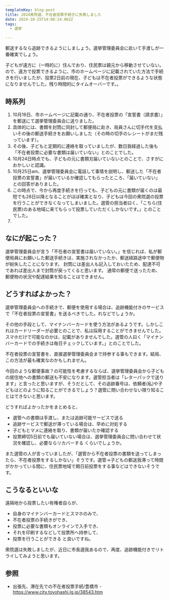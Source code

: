 ```yaml
---
templateKey: blog-post
title: 2024衆院選、不在者投票手続きに失敗しました
date: 2024-10-25T14:08:24.062Z
tags:
  - 選挙

---
```

郵送するなら追跡できるようにしましょう。選挙管理委員会に赴いて手渡しが一番確実でしょう。

子どもが遠方に（一時的に）住んでおり、住民票は親元から移動させていない。
ので、遠方で投票できるように、市のホームページに記載されていた方法で手続きを行いましたが、投票2日前の現在、子どもは不在者投票ができるような状態になりませんでした。残り時間的にタイムオーバーです。。


## 時系列

1. 10月16日、市ホームページに記載の通り、不在者投票の「宣誓書（請求書）」を郵送にて選挙管理委員会に送りました。
2. 具体的には、書類を封筒に同封して郵便局に赴き、局員さんに切手代を支払いその後の郵送手続きをお願いしました（その時の切手のレシートがまだ残っています）。
3. その後、子どもと定期的に連絡を取っていましたが、数日我経過した後も「不在者投票に必要な書類は届いていない」とのことでした。
4. 10月24日時点でも、子どもの元に書類刃届いていないとのことで、さすがにおかしいと認識。
5. 10月25日am、選挙管理委員会に電話して事情を説明し、郵送した「不在者投票の宣誓書」が届いているか確認してもらったところ、「届いていない」との回答がありました。
6. この時点で、今から再度手続きを行っても、子どもの元に書類が届くのは最短でも28日以降となることがほぼ確実となり、子どもは今回の衆院選の投票を行うことができなくなってしまいました。選管の担当者曰く、「こちら(住民票)のある地域に来てもらって投票していただくしかないです。」とのことでした。
7. 

## なにが起こった？

選挙管理委員会が言う「不在者の宣誓書は届いていない。」を信じれば、私が郵便局員にお願いした郵送手続きは、実施されなかったか、郵送経路途中で郵便物が紛失したことになります。
封筒には差出人も記入しておいたため、配達不可であれば差出人まで封筒が戻ってくると思います。
通常の郵便で送ったため、郵便物の状況や配達結果を知ることはできません。

## どうすればよかった？

選挙管理委員会への手続きで、郵便を使用する場合は、追跡機能付きのサービスで「不在者投票の宣誓書」を送るべきでした。れなどでしょうか。

その他の手段として、マイナンバーカードを使う方法があるようです。しかしこれはカードリーダーが必要とのことで、私は採用することができませんでした。スマホだけで可能なのかは、記載がありませんでした。選管の人曰く「マイナンバーカードでの手続きは毎日チェックしています。」とのことでした。

不在者投票の宣誓書を、直接選挙管理委員会まで持参する事もできます。結局、この方法が最も確実なのかもしれません。

今回のような郵便事故？の可能性を考慮するならば、選挙管理委員会から子どもの居住地への書類の郵送も不安になります。選管担当者は「レターパックで送ります」と言ったと思いますが、そうだとして、その追跡番号は、依頼者(私)や子どもはどのように知ることができるでしょう？選管に問い合わせない限り知ることはできないと思います。

どうすればよかったかをまとめると、
- 選管への書類は手渡し、または追跡可能サービスで送る
- 追跡サービスで郵送が滞っている場合は、早めに対処する
- 子どもとマメに連絡を取り、書類が届いたか確認する
- 投票締切5日前でも届いていない場合は、選挙管理委員会に問い合わせて状況を確認し、必要ならリカバーする
くらいでしょうか。

また選管の人が言っていましたが、「選管から不在者投票の書類を送ってしまったら、不在者投票をするしかない」そうです。選管→子どもの郵送我滞って時間がかかっている間に、住民票地域で期日前投票をする事などはできないそうです。

## こうなるといいな

遠隔地から投票したい有権者自らが、
- 自身のマイナンバーカードとスマホのみで、
- 不在者投票の手続きができ、
- 投票に必要な書類もオンラインで入手でき、
- それを印刷するなどして投票所へ持参して、
- 投票を行うことができる
と良いですね。

衆院選は失敗しましたが、近日に市長選我あるので、再度、追跡機能付きでリトライしてみようと思います。

## 参照

- 出張先、滞在先での不在者投票手続/豊橋市 - https://www.city.toyohashi.lg.jp/38543.htm



